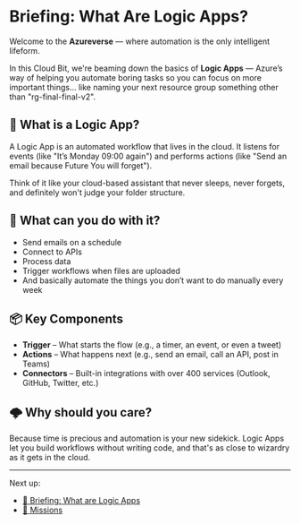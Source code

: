 # Briefing: What Are Logic Apps?

Welcome to the **Azureverse** — where automation is the only intelligent lifeform.

In this Cloud Bit, we're beaming down the basics of **Logic Apps** — Azure’s way of helping you automate boring tasks so
you can focus on more important things... like naming your next resource group something other than "rg-final-final-v2".

## 🤖 What is a Logic App?

A Logic App is an automated workflow that lives in the cloud. It listens for events (like "It’s Monday 09:00 again") and
performs actions (like "Send an email because Future You will forget").

Think of it like your cloud-based assistant that never sleeps, never forgets, and definitely won't judge your folder
structure.

## 🚀 What can you do with it?

- Send emails on a schedule
- Connect to APIs
- Process data
- Trigger workflows when files are uploaded
- And basically automate the things you don’t want to do manually every week

## 📦 Key Components

- **Trigger** – What starts the flow (e.g., a timer, an event, or even a tweet)
- **Actions** – What happens next (e.g., send an email, call an API, post in Teams)
- **Connectors** – Built-in integrations with over 400 services (Outlook, GitHub, Twitter, etc.)

## 🌩️ Why should you care?

Because time is precious and automation is your new sidekick. Logic Apps let you build workflows without writing code,
and that's as close to wizardry as it gets in the cloud.

---

Next up:

- [🎥 Briefing: What are Logic Apps](https://youtu.be/o-6esql_HeA)
- [📄 Missions](02-missions-logic-apps)
